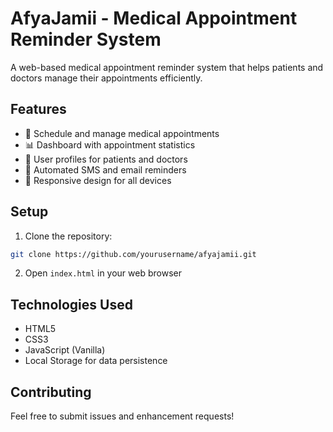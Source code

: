 # AfyaJamii - Medical Appointment Reminder System

A web-based medical appointment reminder system that helps patients and doctors manage their appointments efficiently.

## Features

- 📅 Schedule and manage medical appointments
- 📊 Dashboard with appointment statistics
- 👤 User profiles for patients and doctors
- 🔔 Automated SMS and email reminders
- 📱 Responsive design for all devices

## Setup

1. Clone the repository:
```bash
git clone https://github.com/yourusername/afyajamii.git
```

2. Open `index.html` in your web browser

## Technologies Used

- HTML5
- CSS3
- JavaScript (Vanilla)
- Local Storage for data persistence

## Contributing

Feel free to submit issues and enhancement requests! 